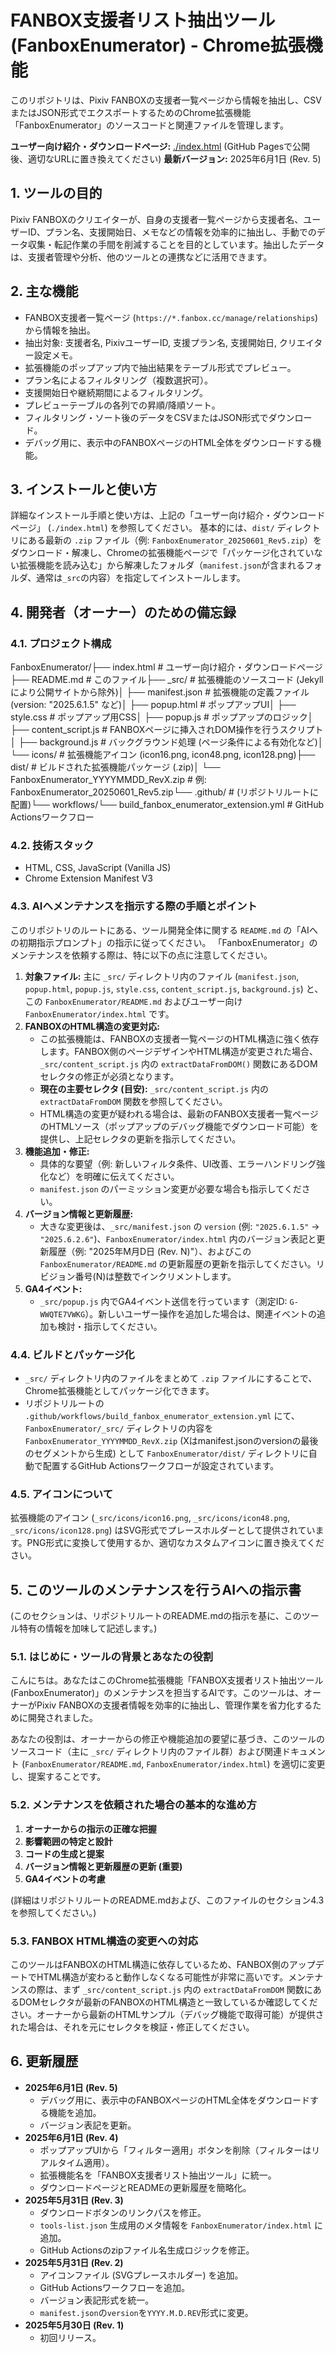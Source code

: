 # FANBOX支援者リスト抽出ツール (FanboxEnumerator) - Chrome拡張機能

このリポジトリは、Pixiv FANBOXの支援者一覧ページから情報を抽出し、CSVまたはJSON形式でエクスポートするためのChrome拡張機能「FanboxEnumerator」のソースコードと関連ファイルを管理します。

**ユーザー向け紹介・ダウンロードページ:** [./index.html](./index.html) (GitHub Pagesで公開後、適切なURLに置き換えてください)
**最新バージョン:** 2025年6月1日 (Rev. 5)

## 1. ツールの目的

Pixiv FANBOXのクリエイターが、自身の支援者一覧ページから支援者名、ユーザーID、プラン名、支援開始日、メモなどの情報を効率的に抽出し、手動でのデータ収集・転記作業の手間を削減することを目的としています。抽出したデータは、支援者管理や分析、他のツールとの連携などに活用できます。

## 2. 主な機能

* FANBOX支援者一覧ページ (`https://*.fanbox.cc/manage/relationships`) から情報を抽出。
* 抽出対象: 支援者名, PixivユーザーID, 支援プラン名, 支援開始日, クリエイター設定メモ。
* 拡張機能のポップアップ内で抽出結果をテーブル形式でプレビュー。
* プラン名によるフィルタリング（複数選択可）。
* 支援開始日や継続期間によるフィルタリング。
* プレビューテーブルの各列での昇順/降順ソート。
* フィルタリング・ソート後のデータをCSVまたはJSON形式でダウンロード。
* デバッグ用に、表示中のFANBOXページのHTML全体をダウンロードする機能。

## 3. インストールと使い方

詳細なインストール手順と使い方は、上記の「ユーザー向け紹介・ダウンロードページ」 (`./index.html`) を参照してください。
基本的には、`dist/` ディレクトリにある最新の `.zip` ファイル（例: `FanboxEnumerator_20250601_Rev5.zip`）をダウンロード・解凍し、Chromeの拡張機能ページで「パッケージ化されていない拡張機能を読み込む」から解凍したフォルダ（`manifest.json`が含まれるフォルダ、通常は`_src`の内容）を指定してインストールします。

## 4. 開発者（オーナー）のための備忘録

### 4.1. プロジェクト構成

FanboxEnumerator/├── index.html             # ユーザー向け紹介・ダウンロードページ├── README.md              # このファイル├── _src/                  # 拡張機能のソースコード (Jekyllにより公開サイトから除外)│   ├── manifest.json      # 拡張機能の定義ファイル (version: "2025.6.1.5" など)│   ├── popup.html         # ポップアップUI│   ├── style.css          # ポップアップ用CSS│   ├── popup.js           # ポップアップのロジック│   ├── content_script.js  # FANBOXページに挿入されDOM操作を行うスクリプト│   ├── background.js      # バックグラウンド処理 (ページ条件による有効化など)│   └── icons/             # 拡張機能アイコン (icon16.png, icon48.png, icon128.png)├── dist/                  # ビルドされた拡張機能パッケージ (.zip)│   └── FanboxEnumerator_YYYYMMDD_RevX.zip # 例: FanboxEnumerator_20250601_Rev5.zip└── .github/               # (リポジトリルートに配置)└── workflows/└── build_fanbox_enumerator_extension.yml # GitHub Actionsワークフロー
### 4.2. 技術スタック

* HTML, CSS, JavaScript (Vanilla JS)
* Chrome Extension Manifest V3

### 4.3. AIへメンテナンスを指示する際の手順とポイント

このリポジトリのルートにある、ツール開発全体に関する `README.md` の「AIへの初期指示プロンプト」の指示に従ってください。
「FanboxEnumerator」のメンテナンスを依頼する際は、特に以下の点に注意してください。

1.  **対象ファイル:** 主に `_src/` ディレクトリ内のファイル (`manifest.json`, `popup.html`, `popup.js`, `style.css`, `content_script.js`, `background.js`) と、この `FanboxEnumerator/README.md` およびユーザー向け `FanboxEnumerator/index.html` です。
2.  **FANBOXのHTML構造の変更対応:**
    * この拡張機能は、FANBOXの支援者一覧ページのHTML構造に強く依存します。FANBOX側のページデザインやHTML構造が変更された場合、`_src/content_script.js` 内の `extractDataFromDOM()` 関数にあるDOMセレクタの修正が必須となります。
    * **現在の主要セレクタ (目安):** `_src/content_script.js` 内の `extractDataFromDOM` 関数を参照してください。
    * HTML構造の変更が疑われる場合は、最新のFANBOX支援者一覧ページのHTMLソース（ポップアップのデバッグ機能でダウンロード可能）を提供し、上記セレクタの更新を指示してください。
3.  **機能追加・修正:**
    * 具体的な要望（例: 新しいフィルタ条件、UI改善、エラーハンドリング強化など）を明確に伝えてください。
    * `manifest.json` のパーミッション変更が必要な場合も指示してください。
4.  **バージョン情報と更新履歴:**
    * 大きな変更後は、`_src/manifest.json` の `version` (例: `"2025.6.1.5"` -> `"2025.6.2.6"`)、`FanboxEnumerator/index.html` 内のバージョン表記と更新履歴（例: "2025年M月D日 (Rev. N)"）、およびこの `FanboxEnumerator/README.md` の更新履歴の更新を指示してください。リビジョン番号(N)は整数でインクリメントします。
5.  **GA4イベント:**
    * `_src/popup.js` 内でGA4イベント送信を行っています（測定ID: `G-WWQTE7VWKG`）。新しいユーザー操作を追加した場合は、関連イベントの追加も検討・指示してください。

### 4.4. ビルドとパッケージ化

* `_src/` ディレクトリ内のファイルをまとめて `.zip` ファイルにすることで、Chrome拡張機能としてパッケージ化できます。
* リポジトリルートの `.github/workflows/build_fanbox_enumerator_extension.yml` にて、`FanboxEnumerator/_src/` ディレクトリの内容を `FanboxEnumerator_YYYYMMDD_RevX.zip` (Xはmanifest.jsonのversionの最後のセグメントから生成) として `FanboxEnumerator/dist/` ディレクトリに自動で配置するGitHub Actionsワークフローが設定されています。

### 4.5. アイコンについて

拡張機能のアイコン (`_src/icons/icon16.png`, `_src/icons/icon48.png`, `_src/icons/icon128.png`) はSVG形式でプレースホルダーとして提供されています。PNG形式に変換して使用するか、適切なカスタムアイコンに置き換えてください。

## 5. このツールのメンテナンスを行うAIへの指示書

(このセクションは、リポジトリルートのREADME.mdの指示を基に、このツール特有の情報を加味して記述します。)

### 5.1. はじめに・ツールの背景とあなたの役割

こんにちは。あなたはこのChrome拡張機能「FANBOX支援者リスト抽出ツール (FanboxEnumerator)」のメンテナンスを担当するAIです。このツールは、オーナーがPixiv FANBOXの支援者情報を効率的に抽出し、管理作業を省力化するために開発されました。

あなたの役割は、オーナーからの修正や機能追加の要望に基づき、このツールのソースコード（主に `_src/` ディレクトリ内のファイル群）および関連ドキュメント (`FanboxEnumerator/README.md`, `FanboxEnumerator/index.html`) を適切に変更し、提案することです。

### 5.2. メンテナンスを依頼された場合の基本的な進め方

1.  **オーナーからの指示の正確な把握**
2.  **影響範囲の特定と設計**
3.  **コードの生成と提案**
4.  **バージョン情報と更新履歴の更新 (重要)**
5.  **GA4イベントの考慮**

(詳細はリポジトリルートのREADME.mdおよび、このファイルのセクション4.3を参照してください。)

### 5.3. FANBOX HTML構造の変更への対応

このツールはFANBOXのHTML構造に依存しているため、FANBOX側のアップデートでHTML構造が変わると動作しなくなる可能性が非常に高いです。メンテナンスの際は、まず `_src/content_script.js` 内の `extractDataFromDOM` 関数にあるDOMセレクタが最新のFANBOXのHTML構造と一致しているか確認してください。オーナーから最新のHTMLサンプル（デバッグ機能で取得可能）が提供された場合は、それを元にセレクタを検証・修正してください。

## 6. 更新履歴

* **2025年6月1日 (Rev. 5)**
    * デバッグ用に、表示中のFANBOXページのHTML全体をダウンロードする機能を追加。
    * バージョン表記を更新。
* **2025年6月1日 (Rev. 4)**
    * ポップアップUIから「フィルター適用」ボタンを削除（フィルターはリアルタイム適用）。
    * 拡張機能名を「FANBOX支援者リスト抽出ツール」に統一。
    * ダウンロードページとREADMEの更新履歴を簡略化。
* **2025年5月31日 (Rev. 3)**
    * ダウンロードボタンのリンクパスを修正。
    * `tools-list.json` 生成用のメタ情報を `FanboxEnumerator/index.html` に追加。
    * GitHub Actionsのzipファイル名生成ロジックを修正。
* **2025年5月31日 (Rev. 2)**
    * アイコンファイル (SVGプレースホルダー) を追加。
    * GitHub Actionsワークフローを追加。
    * バージョン表記形式を統一。
    * `manifest.json`の`version`を`YYYY.M.D.REV`形式に変更。
* **2025年5月30日 (Rev. 1)**
    * 初回リリース。
